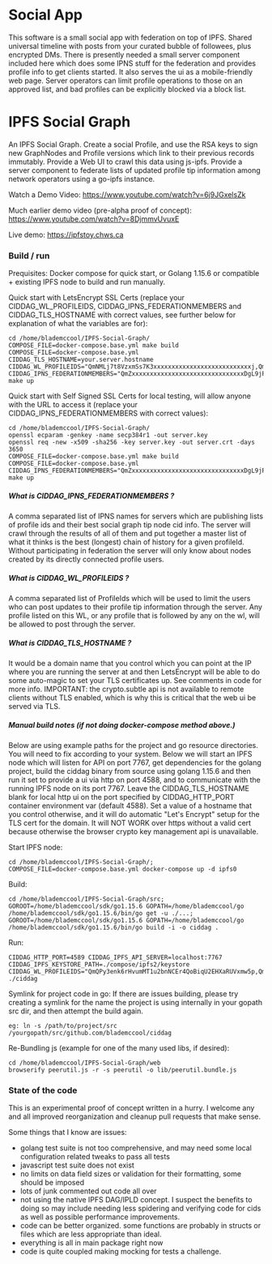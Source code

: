 # Social App

This software is a small social app with federation on top of IPFS. Shared universal timeline with posts from your curated bubble of followees, plus encrypted DMs. There is presently needed a small server component included here which does some IPNS stuff for the federation and provides profile info to get clients started. It also serves the ui as a mobile-friendly web page. Server operators can limit profile operations to those on an approved list, and bad profiles can be explicitly blocked via a block list.

# IPFS Social Graph  
  
An IPFS Social Graph. Create a social Profile, and use the RSA keys to sign new GraphNodes and Profile versions which link to their previous records immutably. Provide a Web UI to crawl this data using js-ipfs. Provide a server component to federate lists of updated profile tip information among network operators using a go-ipfs instance. 

Watch a Demo Video: https://www.youtube.com/watch?v=6j9JGxelsZk

Much earlier demo video (pre-alpha proof of concept): https://www.youtube.com/watch?v=8DjmmvUvuxE

Live demo: https://ipfstoy.chws.ca
  
### Build / run 
Prequisites: Docker compose for quick start, or Golang 1.15.6 or compatible + existing IPFS node to build and run manually.

Quick start with LetsEncrypt SSL Certs (replace your CIDDAG_WL_PROFILEIDS, CIDDAG_IPNS_FEDERATIONMEMBERS and CIDDAG_TLS_HOSTNAME with correct values, see further below for explanation of what the variables are for):
    
    cd /home/blademccool/IPFS-Social-Graph/
    COMPOSE_FILE=docker-compose.base.yml make build
    COMPOSE_FILE=docker-compose.base.yml CIDDAG_TLS_HOSTNAME=your.server.hostname CIDDAG_WL_PROFILEIDS="QmNMLj7t8VzxmSs7K3xxxxxxxxxxxxxxxxxxxxxxxxxxxj,QmYxxxxxxxxxxxxxxxxxxxxxxEvVMiD5eZMSvuHBwqVXTG" CIDDAG_IPNS_FEDERATIONMEMBERS="QmZxxxxxxxxxxxxxxxxxxxxxxxxxxxxxxxDgL9jPvb4VBh" make up

Quick start with Self Signed SSL Certs for local testing, will allow anyone with the URL to access it (replace your CIDDAG_IPNS_FEDERATIONMEMBERS with correct values):
    
    cd /home/blademccool/IPFS-Social-Graph/
	openssl ecparam -genkey -name secp384r1 -out server.key
	openssl req -new -x509 -sha256 -key server.key -out server.crt -days 3650
    COMPOSE_FILE=docker-compose.base.yml make build
    COMPOSE_FILE=docker-compose.base.yml CIDDAG_IPNS_FEDERATIONMEMBERS="QmZxxxxxxxxxxxxxxxxxxxxxxxxxxxxxxxDgL9jPvb4VBh" make up

##### What is CIDDAG_IPNS_FEDERATIONMEMBERS ?
A comma separated list of IPNS names for servers which are publishing lists of profile ids and their best social graph tip node cid info. The server will crawl through the results of all of them and put together a master list of what it thinks is the best (longest) chain of history for a given profileId. Without participating in federation the server will only know about nodes created by its directly connected profile users.

##### What is CIDDAG_WL_PROFILEIDS ?
A comma separated list of ProfileIds which will be used to limit the users who can post updates to their profile tip information through the server. Any profile listed on this WL, or any profile that is followed by any on the wl, will be allowed to post through the server.

#####  What is CIDDAG_TLS_HOSTNAME ?
It would be a domain name that you control which you can point at the IP where you are running the server at and then LetsEncrypt will be able to do some auto-magic to set your TLS certificates up. See comments in code for more info. IMPORTANT: the crypto.subtle api is not available to remote clients without TLS enabled, which is why this is critical that the web ui be served via TLS.

##### Manual build notes (if not doing docker-compose method above.)

Below are using example paths for the project and go resource directories. You will need to fix according to your system. Below we will start an IPFS node which will listen for API on port 7767, get dependencies for the golang project, build the ciddag binary from source using golang 1.15.6 and then run it set to provide a ui via http on port 4588, and to communicate with the running IPFS node on its port 7767. Leave the CIDDAG_TLS_HOSTNAME blank for local http ui on the port specified by CIDDAG_HTTP_PORT container environment var (default 4588). Set a value of a hostname that you control otherwise, and it will do automatic "Let's Encrypt" setup for the TLS cert for the domain. It will NOT WORK over https without a valid cert because otherwise the browser crypto key management api is unavailable.

Start IPFS node:
    
    cd /home/blademccool/IPFS-Social-Graph/;
    COMPOSE_FILE=docker-compose.base.yml docker-compose up -d ipfs0

Build:

    cd /home/blademccool/IPFS-Social-Graph/src;
    GOROOT=/home/blademccool/sdk/go1.15.6 GOPATH=/home/blademccool/go /home/blademccool/sdk/go1.15.6/bin/go get -u ./...;
    GOROOT=/home/blademccool/sdk/go1.15.6 GOPATH=/home/blademccool/go /home/blademccool/sdk/go1.15.6/bin/go build -i -o ciddag .  

Run: 

    CIDDAG_HTTP_PORT=4589 CIDDAG_IPFS_API_SERVER=localhost:7767 CIDDAG_IPFS_KEYSTORE_PATH=./compose/ipfs2/keystore CIDDAG_WL_PROFILEIDS="QmQPy3enk6rHvumMT1u2bnNCEr4QoBiqU2EHXaRUVxmw5p,Qmd7Scc5K1B8JLNoMS4cKATQKemAoSaEq7nFc5b3oQ9F3M" ./ciddag 

Symlink for project code in go: If there are issues building, please try creating a symlink for the name the project is using internally in your gopath src dir, and then attempt the build again.
    
    eg: ln -s /path/to/project/src /yourgopath/src/github.com/blademccool/ciddag
 

Re-Bundling js (example for one of the many used libs, if desired):

    cd /home/blademccool/IPFS-Social-Graph/web
    browserify peerutil.js -r -s peerutil -o lib/peerutil.bundle.js

  
### State of the code  
  
This is an experimental proof of concept written in a hurry. I welcome any and all improved reorganization and cleanup pull requests that make sense.  
  
Some things that I know are issues:  
  - golang test suite is not too comprehensive, and may need some local configuration related tweaks to pass all tests
  - javascript test suite does not exist   
 - no limits on data field sizes or validation for their formatting, some should be imposed  
 - lots of junk commented out code all over
 - not using the native IPFS DAG/IPLD concept. I suspect the benefits to doing so may include needing less spidering and verifying code for cids as well as possible performance improvements.  
 - code can be better organized. some functions are probably in structs or files which are less appropriate than ideal.
 - everything is all in main package right now  
 - code is quite coupled making mocking for tests a challenge.
